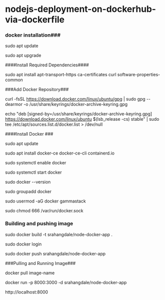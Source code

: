 # nodejs-deployment-on-dockerhub-via-dockerfile

### docker installation###

sudo apt update

sudo apt upgrade

####Install Required Dependencies####

sudo apt install apt-transport-https ca-certificates curl software-properties-common

###Add Docker Repository###

curl -fsSL https://download.docker.com/linux/ubuntu/gpg | sudo gpg --dearmor -o /usr/share/keyrings/docker-archive-keyring.gpg

echo "deb [signed-by=/usr/share/keyrings/docker-archive-keyring.gpg] https://download.docker.com/linux/ubuntu $(lsb_release -cs) stable" | sudo tee /etc/apt/sources.list.d/docker.list > /dev/null

 ####Install Docker ###
 
sudo apt update

sudo apt install docker-ce docker-ce-cli containerd.io

sudo systemctl enable docker

sudo systemctl start docker

sudo docker --version

sudo groupadd docker

sudo usermod -aG docker gammastack

sudo chmod 666 /var/run/docker.sock


### Building and pushing image ####

sudo docker build -t srahangdale/node-docker-app .

sudo docker login

sudo docker push srahangdale/node-docker-app

###Pulling and Running Image###

docker pull image-name

docker run -p 8000:3000 -d srahangdale/node-docker-app

http://localhost:8000


